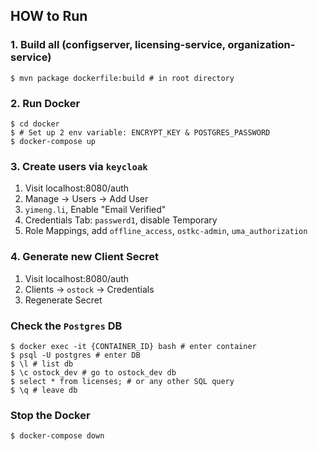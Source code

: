 ## HOW to Run

### 1. Build all (configserver, licensing-service, organization-service)
```shell
$ mvn package dockerfile:build # in root directory
```

### 2. Run Docker

```shell
$ cd docker
$ # Set up 2 env variable: ENCRYPT_KEY & POSTGRES_PASSWORD
$ docker-compose up
```

### 3. Create users via `keycloak`

1. Visit localhost:8080/auth
2. Manage -> Users -> Add User
3. `yimeng.li`, Enable "Email Verified"
4. Credentials Tab: `passwerd1`, disable Temporary
5. Role Mappings, add `offline_access`, `ostkc-admin`, `uma_authorization`


### 4. Generate new Client Secret

1. Visit localhost:8080/auth
2. Clients -> `ostock` -> Credentials
3. Regenerate Secret


### Check the `Postgres` DB

```shell
$ docker exec -it {CONTAINER_ID} bash # enter container
$ psql -U postgres # enter DB
$ \l # list db
$ \c ostock_dev # go to ostock_dev db
$ select * from licenses; # or any other SQL query
$ \q # leave db
```

### Stop the Docker

```shell
$ docker-compose down
```
